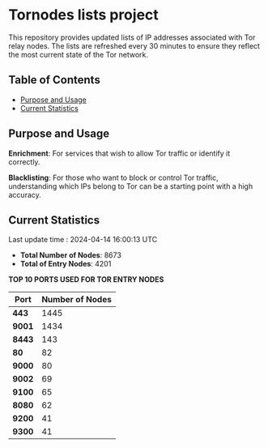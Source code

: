 # Tornodes lists project

This repository provides updated lists of IP addresses associated with Tor relay nodes. The lists are refreshed every 30 minutes to ensure they reflect the most current state of the Tor network.

## Table of Contents

- [Purpose and Usage](#purpose-and-usage)
- [Current Statistics](#current-statistics)


## Purpose and Usage

**Enrichment**: For services that wish to allow Tor traffic or identify it correctly.

**Blacklisting**: For those who want to block or control Tor traffic, understanding which IPs belong to Tor can be a starting point with a high accuracy.

## Current Statistics

Last update time : 2024-04-14 16:00:13 UTC

- **Total Number of Nodes**: 8673
- **Total of Entry Nodes**: 4201

**TOP 10 PORTS USED FOR TOR ENTRY NODES**

| **Port** | **Number of Nodes** |
|------|-----------------|
| **443**   | 1445  |
| **9001**   | 1434  |
| **8443**   | 143  |
| **80**   | 82  |
| **9000**   | 80  |
| **9002**   | 69  |
| **9100**   | 65  |
| **8080**   | 62  |
| **9200**   | 41  |
| **9300**   | 41  |

